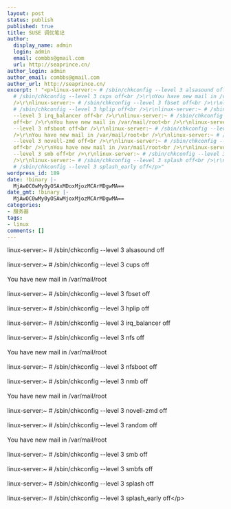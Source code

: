 ```yaml
---
layout: post
status: publish
published: true
title: SUSE 调优笔记
author:
  display_name: admin
  login: admin
  email: combbs@gmail.com
  url: http://seaprince.cn/
author_login: admin
author_email: combbs@gmail.com
author_url: http://seaprince.cn/
excerpt: ! "<p>linux-server:~ # /sbin/chkconfig --level 3 alsasound off<br />\r\nlinux-server:~
  # /sbin/chkconfig --level 3 cups off<br />\r\nYou have new mail in /var/mail/root<br
  />\r\nlinux-server:~ # /sbin/chkconfig --level 3 fbset off<br />\r\nlinux-server:~
  # /sbin/chkconfig --level 3 hplip off<br />\r\nlinux-server:~ # /sbin/chkconfig
  --level 3 irq_balancer off<br />\r\nlinux-server:~ # /sbin/chkconfig --level 3 nfs
  off<br />\r\nYou have new mail in /var/mail/root<br />\r\nlinux-server:~ # /sbin/chkconfig
  --level 3 nfsboot off<br />\r\nlinux-server:~ # /sbin/chkconfig --level 3 nmb off<br
  />\r\nYou have new mail in /var/mail/root<br />\r\nlinux-server:~ # /sbin/chkconfig
  --level 3 novell-zmd off<br />\r\nlinux-server:~ # /sbin/chkconfig --level 3 random
  off<br />\r\nYou have new mail in /var/mail/root<br />\r\nlinux-server:~ # /sbin/chkconfig
  --level 3 smb off<br />\r\nlinux-server:~ # /sbin/chkconfig --level 3 smbfs off<br
  />\r\nlinux-server:~ # /sbin/chkconfig --level 3 splash off<br />\r\nlinux-server:~
  # /sbin/chkconfig --level 3 splash_early off</p>"
wordpress_id: 189
date: !binary |-
  MjAwOC0wMy0yOSAxMDoxMjozMCArMDgwMA==
date_gmt: !binary |-
  MjAwOC0wMy0yOSAwMjoxMjozMCArMDgwMA==
categories:
- 服务器
tags:
- linux
comments: []
---
```

<p>linux-server:~ # &#47;sbin&#47;chkconfig --level 3 alsasound off<br &#47;><br />
linux-server:~ # &#47;sbin&#47;chkconfig --level 3 cups off<br &#47;><br />
You have new mail in &#47;var&#47;mail&#47;root<br &#47;><br />
linux-server:~ # &#47;sbin&#47;chkconfig --level 3 fbset off<br &#47;><br />
linux-server:~ # &#47;sbin&#47;chkconfig --level 3 hplip off<br &#47;><br />
linux-server:~ # &#47;sbin&#47;chkconfig --level 3 irq_balancer off<br &#47;><br />
linux-server:~ # &#47;sbin&#47;chkconfig --level 3 nfs off<br &#47;><br />
You have new mail in &#47;var&#47;mail&#47;root<br &#47;><br />
linux-server:~ # &#47;sbin&#47;chkconfig --level 3 nfsboot off<br &#47;><br />
linux-server:~ # &#47;sbin&#47;chkconfig --level 3 nmb off<br &#47;><br />
You have new mail in &#47;var&#47;mail&#47;root<br &#47;><br />
linux-server:~ # &#47;sbin&#47;chkconfig --level 3 novell-zmd off<br &#47;><br />
linux-server:~ # &#47;sbin&#47;chkconfig --level 3 random off<br &#47;><br />
You have new mail in &#47;var&#47;mail&#47;root<br &#47;><br />
linux-server:~ # &#47;sbin&#47;chkconfig --level 3 smb off<br &#47;><br />
linux-server:~ # &#47;sbin&#47;chkconfig --level 3 smbfs off<br &#47;><br />
linux-server:~ # &#47;sbin&#47;chkconfig --level 3 splash off<br &#47;><br />
linux-server:~ # &#47;sbin&#47;chkconfig --level 3 splash_early off<&#47;p></p>
